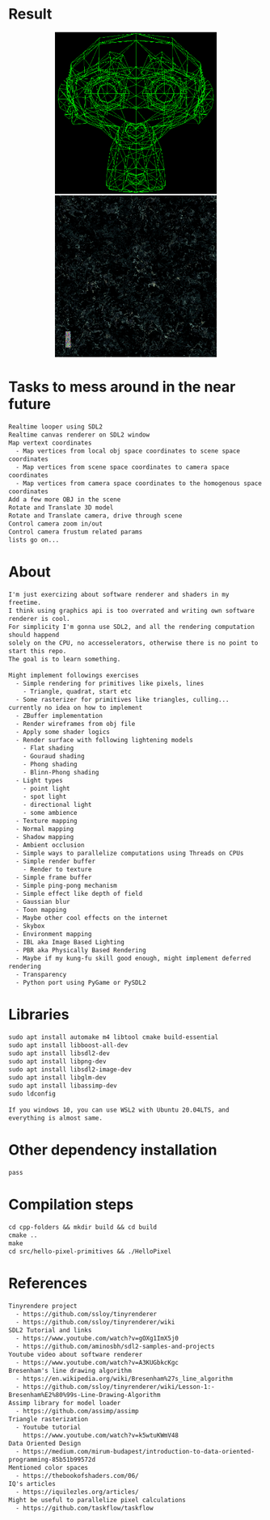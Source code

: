 # Result

<p align="center">
  <img width="320" height="320" src="https://raw.githubusercontent.com/sharavsambuu/leisure-software-renderer/master/images/hello_wireframe_monkeyobj_canvas.png">
  <img width="320" height="320" src="https://raw.githubusercontent.com/sharavsambuu/leisure-software-renderer/master/images/fbm.png">
</p>


# Tasks to mess around in the near future
    Realtime looper using SDL2
    Realtime canvas renderer on SDL2 window
    Map vertext coordinates
      - Map vertices from local obj space coordinates to scene space coordinates
      - Map vertices from scene space coordinates to camera space coordinates
      - Map vertices from camera space coordinates to the homogenous space coordinates
    Add a few more OBJ in the scene
    Rotate and Translate 3D model
    Rotate and Translate camera, drive through scene
    Control camera zoom in/out 
    Control camera frustum related params
    lists go on...


# About
    I'm just exercizing about software renderer and shaders in my freetime.
    I think using graphics api is too overrated and writing own software renderer is cool.
    For simplicity I'm gonna use SDL2, and all the rendering computation should happend 
    solely on the CPU, no accesselerators, otherwise there is no point to start this repo.
    The goal is to learn something.
  
    Might implement followings exercises
      - Simple rendering for primitives like pixels, lines
        - Triangle, quadrat, start etc
      - Some rasterizer for primitives like triangles, culling... currently no idea on how to implement
      - ZBuffer implementation
      - Render wireframes from obj file
      - Apply some shader logics
      - Render surface with following lightening models
        - Flat shading
        - Gouraud shading
        - Phong shading
        - Blinn-Phong shading
      - Light types
        - point light
        - spot light
        - directional light
        - some ambience
      - Texture mapping
      - Normal mapping
      - Shadow mapping
      - Ambient occlusion
      - Simple ways to parallelize computations using Threads on CPUs
      - Simple render buffer
        - Render to texture
      - Simple frame buffer
      - Simple ping-pong mechanism
      - Simple effect like depth of field
      - Gaussian blur
      - Toon mapping
      - Maybe other cool effects on the internet
      - Skybox
      - Environment mapping
      - IBL aka Image Based Lighting
      - PBR aka Physically Based Rendering
      - Maybe if my kung-fu skill good enough, might implement deferred rendering
      - Transparency
      - Python port using PyGame or PySDL2


# Libraries
    sudo apt install automake m4 libtool cmake build-essential
    sudo apt install libboost-all-dev
    sudo apt install libsdl2-dev
    sudo apt install libpng-dev
    sudo apt install libsdl2-image-dev
    sudo apt install libglm-dev
    sudo apt install libassimp-dev
    sudo ldconfig

    If you windows 10, you can use WSL2 with Ubuntu 20.04LTS, and everything is almost same.

# Other dependency installation
    pass


# Compilation steps
    cd cpp-folders && mkdir build && cd build
    cmake ..
    make
    cd src/hello-pixel-primitives && ./HelloPixel


# References
    Tinyrendere project
      - https://github.com/ssloy/tinyrenderer
      - https://github.com/ssloy/tinyrenderer/wiki
    SDL2 Tutorial and links
      - https://www.youtube.com/watch?v=gOXg1ImX5j0
      - https://github.com/aminosbh/sdl2-samples-and-projects
    Youtube video about software renderer
      - https://www.youtube.com/watch?v=A3KUGbkcKgc
    Bresenham's line drawing algorithm
      - https://en.wikipedia.org/wiki/Bresenham%27s_line_algorithm
      - https://github.com/ssloy/tinyrenderer/wiki/Lesson-1:-Bresenham%E2%80%99s-Line-Drawing-Algorithm
    Assimp library for model loader
      - https://github.com/assimp/assimp
    Triangle rasterization
      - Youtube tutorial
        https://www.youtube.com/watch?v=k5wtuKWmV48
    Data Oriented Design
      - https://medium.com/mirum-budapest/introduction-to-data-oriented-programming-85b51b99572d
    Mentioned color spaces
      - https://thebookofshaders.com/06/
    IQ's articles
      - https://iquilezles.org/articles/
    Might be useful to parallelize pixel calculations
      - https://github.com/taskflow/taskflow
      
      





      

